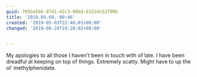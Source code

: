 ```yaml
---
guid: 765ba5b6-8741-42c3-98bd-6152dc52f90b
title: '2019.05.04, 00:46'
created: '2019-05-03T22:46:01+00:00'
changed: '2019-09-24T19:20:02+00:00'


---
```


My apologies to all those I haven't been in touch with of late. I have been dreadful at keeping on top of things. Extremely scatty. Might have to up the ol' methylphenidate. 
